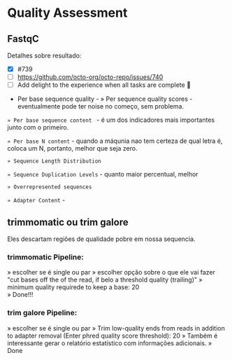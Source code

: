# Quality Assessment

## FastqC
Detalhes sobre resultado:

- [x] #739
- [ ] https://github.com/octo-org/octo-repo/issues/740
- [ ] Add delight to the experience when all tasks are complete :tada:

- Per base sequence quality - 
  » Per sequence quality scores - eventualmente pode ter noise no começo, sem problema.

`» Per base sequence content ` - é um dos indicadores mais importantes junto com o primeiro.

`» Per base N content` - quando a máqunia nao tem certeza de qual letra é, coloca um N, portanto, melhor que seja zero.

`» Sequence Length Distribution`

`» Sequence Duplication Levels` - quanto maior percentual, melhor

`» Overrepresented sequences`

`» Adapter Content` - 



## trimmomatic ou trim galore
Eles descartam regiões de qualidade pobre em nossa sequencia.

### trimmomatic Pipeline:
» escolher se é single ou par
» escolher opção sobre o que ele vai fazer "cut bases off the of the read, if belo a threshold quality (trailing)"
» minimum quality requirede to keep a base: 20	
» Done!!!

### trim galore Pipeline:
» escolher se é single ou par
» Trim low-quality ends from reads in addition to adapter removal (Enter phred quality score threshold): 20
» Também é interessante gerar o relatório estatístico com informações adicionais.
» Done



